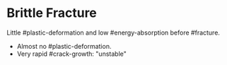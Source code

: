 # Brittle Fracture

Little #plastic-deformation and low #energy-absorption before #fracture.

- Almost no #plastic-deformation.
- Very rapid #crack-growth: "unstable"